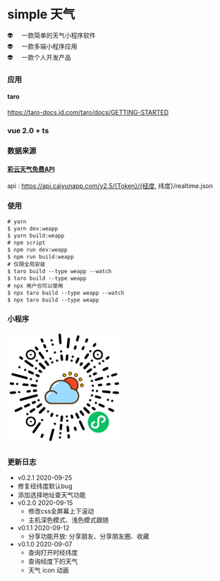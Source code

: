 # simple 天气
👽 &nbsp;&nbsp;&nbsp;&nbsp;一款简单的天气小程序软件  
👽 &nbsp;&nbsp;&nbsp;&nbsp;一款多端小程序应用  
👽 &nbsp;&nbsp;&nbsp;&nbsp;一款个人开发产品  

### 应用
#### taro
https://taro-docs.jd.com/taro/docs/GETTING-STARTED
### vue 2.0 + ts

### 数据来源
#### [彩云天气免费API](https://dashboard.caiyunapp.com)
api : https://api.caiyunapp.com/v2.5/{Token}/{经度, 纬度}/realtime.json

### 使用
``````
# yarn
$ yarn dev:weapp
$ yarn build:weapp
# npm script
$ npm run dev:weapp
$ npm run build:weapp
# 仅限全局安装
$ taro build --type weapp --watch
$ taro build --type weapp
# npx 用户也可以使用
$ npx taro build --type weapp --watch
$ npx taro build --type weapp
``````

### 小程序
![code](./logo/wx-app-code.jpg)

### 更新日志
-  v0.2.1 2020-09-25
  - 修复经纬度默认bug
  - 添加选择地址查天气功能
-  v0.2.0 2020-09-15
   - 修改css全屏幕上下滚动
   - 主机深色模式、浅色模式跟随
- v0.1.1 2020-09-12
  - 分享功能开放: 分享朋友、分享朋友圈、收藏
- v0.1.0 2020-09-07
  - 查询打开时经纬度
  - 查询经度下的天气
  - 天气 icon 动画


